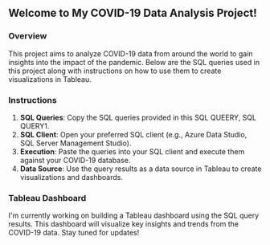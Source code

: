 ## Welcome to My COVID-19 Data Analysis Project!

### Overview

This project aims to analyze COVID-19 data from around the world to gain insights into the impact of the pandemic. Below are the SQL queries used in this project along with instructions on how to use them to create visualizations in Tableau.

### Instructions

1. **SQL Queries**: Copy the SQL queries provided in this SQL QUEERY, SQL QUERY1.
2. **SQL Client**: Open your preferred SQL client (e.g., Azure Data Studio, SQL Server Management Studio).
3. **Execution**: Paste the queries into your SQL client and execute them against your COVID-19 database.
4. **Data Source**: Use the query results as a data source in Tableau to create visualizations and dashboards.

### Tableau Dashboard

I'm currently working on building a Tableau dashboard using the SQL query results. This dashboard will visualize key insights and trends from the COVID-19 data. Stay tuned for updates!


